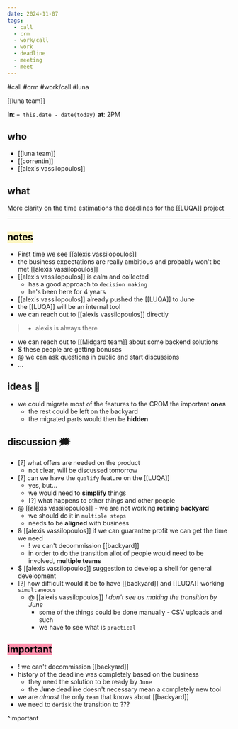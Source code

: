 ```yaml
---
date: 2024-11-07
tags:
  - call
  - crm
  - work/call
  - work
  - deadline
  - meeting
  - meet
---
```

#call 
#crm 
#work/call
#luna

[[luna team]]

**In**: `= this.date - date(today)`
**at**: 2PM

## who
- [[luna team]]
- [[correntin]]
- [[alexis vassilopoulos]]

## what
More clarity on the time estimations the deadlines for the [[LUQA]] project

---

## <mark style="background: #FFF3A3A6;">notes</mark>
- First time we see [[alexis vassilopoulos]] 
- the business expectations are really ambitious and probably won't be met [[alexis vassilopoulos]]
- [[alexis vassilopoulos]] is calm and collected
	- has a good approach to `decision making`
	- he's been here for 4 years
- [[alexis vassilopoulos]] already pushed the [[LUQA]] to June
- the [[LUQA]] will be an internal tool
- we can reach out to [[alexis vassilopoulos]] directly
> 	- alexis is always there
- we can reach out to [[Midgard team]] about some backend solutions
- $ these people are getting bonuses
- @ we can ask questions in public and start discussions
- ...

## ideas 💭
- we could migrate most of the features to the CROM the important **ones**
	- the rest could be left on the backyard
	- the migrated parts would then be **hidden**

## discussion 🗯

- [?] what offers are needed on the product
	- not clear, will be discussed tomorrow
- [?]  can we have the `qualify` feature on the [[LUQA]]
	- yes, but...
	- we would need to **simplify** things
	- [?] what happens to other things and other people
- @ [[alexis vassilopoulos]] - we are not  working **retiring backyard**
	- we should do it in `multiple steps`
	- needs to be **aligned** with business
- & [[alexis vassilopoulos]] if we can guarantee profit we can get the time we need
	- ! we can't decommission [[backyard]]
	- in order to do the transition allot of people would need to be involved, **multiple teams**
- $ [[alexis vassilopoulos]] suggestion to develop a shell for general development
- [?] how difficult would it be to have [[backyard]] and [[LUQA]] working `simultaneous`
	- @ [[alexis vassilopoulos]] *I don't see us making the transition by June*
		- some of the things could be done manually - CSV uploads and such
		- we have to see what is `practical`

## <mark style="background: #FF5582A6;">important</mark>

- ! we can't decommission [[backyard]]
- history of the deadline was completely based on the business
	- they need the solution to be ready by `June`
	- the **June** deadline doesn't necessary mean a completely new tool
- we are *almost*  the only `team` that knows about [[backyard]]
- we need to `derisk` the transition to ???

^important